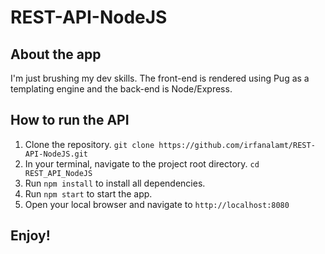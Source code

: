 # REST-API-NodeJS

## About the app

I'm just brushing my dev skills. The front-end is rendered using Pug as a templating engine and the back-end is Node/Express.

## How to run the API

1. Clone the repository.
   `git clone https://github.com/irfanalamt/REST-API-NodeJS.git`
2. In your terminal, navigate to the project root directory.
   `cd REST_API_NodeJS `
3. Run `npm install` to install all dependencies.
4. Run `npm start` to start the app.
5. Open your local browser and navigate to `http://localhost:8080`

## Enjoy!
